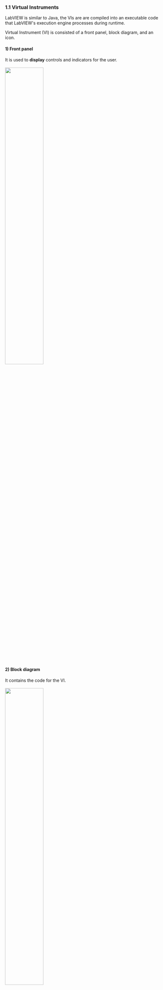 <h3>1.1 Virtual Instruments</h3>
<p>LabVIEW is similar to Java, the VIs are are compiled into an executable code that LabVIEW's execution engine processes during runtime.</p>
<p>Virtual Instrument (VI) is consisted of a front panel, block diagram, and an icon.<br>
  <h4>1) Front panel<br></h4>
    It is used to <b>display</b> controls and indicators for the user.<br>
    <br><img margin="10px 0" width="50%" src="https://user-images.githubusercontent.com/31834249/61533984-52443300-aa69-11e9-8149-290b7ff41bd2.png">
  <h4>2) Block diagram<br></h4>
    It contains the code for the VI.<br>
    <br><img margin="10px 0" width="50%" src="https://user-images.githubusercontent.com/31834249/61533999-5bcd9b00-aa69-11e9-96f4-cb386d5777c6.png">
  <h4>3) Icon<br></h4>
    Virtual expression of inputs and outputs.<br>
</p>
<h4>How to execute</h4>
<p>A LabVIEW program is executed by pressing the arrow or the Run button. When the error occured during compile time, an error list window will appear.</p>
<img src="https://user-images.githubusercontent.com/31834249/61534396-718f9000-aa6a-11e9-8428-dab8a6290034.png"><br>
<img width="50%" src="https://user-images.githubusercontent.com/31834249/61534514-c7fcce80-aa6a-11e9-9932-511594a3a85d.png">
<br><h3>1.2 Labview Projects</h3>
<p>skip</p><br>

<h3>1.3 Help</h3>
<h4>Built-in help</h4>
<p>Ctrl+H</p>
<h4>Websites</h4>
<p>http://www.ni.com/support (Technical support and contact information)
  <br>http://www.ni.com/devzone/idnet/default.htm (Instrument drivers for more than 5000 instruments)
  <br>http://www.ni.com/support/techdocs.htm (Technical documents, application notes, knowledge base, product manuals)</p><br>
 
<h3>1.4 Data Flow Programming</h3>
<p>LabVIEW applications are broken up into nodes and wires. The collection of nodes and wires comprise the wire diagram. Data flow programming makes multitasking code diagrams extremely easy to design.</p><br>
 
<h3>1.5 Menus and Palettes</h3>
<p>Shortcuts<br>
<ul><li>Tab<br>Allows you to switch to most common tools without acessing palette.</li>
  <li>Ctrl, Option, O<br>Allows duplication of objects. Hold down key, click on object, and drag to new location.</li>
  <li>Ctrl+E<br>Lets you toggle between front panel and block diagram.</li>
  <li>Ctrl+H<br>Displays Help window and closes it.</li>
  <li>Ctrl+B<br>Deletes bad wires from code</li>
  <li>Ctrl+Z<br>Undo last action.</li>
  <li>Ctrl+R<br>Begins execution of VI.</li></p>
